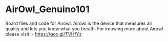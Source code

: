 # AirOwl_Genuino101
Board files and code for Airowl.
Airowl is the device that measures air quality and lets you know what you breath.
For knowing more about Airowl please visit :- https://goo.gl/TVHfYz
